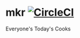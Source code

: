 # mkr [![CircleCI](https://circleci.com/gh/airtoxin/mkr.svg?style=svg)](https://circleci.com/gh/airtoxin/mkr)
Everyone's Today's Cooks

